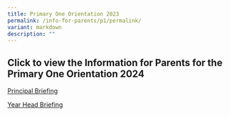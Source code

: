 ```yaml
---
title: Primary One Orientation 2023
permalink: /info-for-parents/p1/permalink/
variant: markdown
description: ""
---
```

## Click to view the Information for Parents for the Primary One Orientation 2024

[Principal Briefing](/files/Principal_Slides_for_Parents.pdf)

[Year Head Briefing](/files/YH_Slides_for_Parents.pdf)